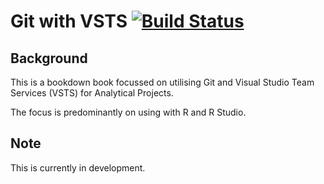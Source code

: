 # Git with VSTS [![Build Status](https://travis-ci.org/DFEAGILEDEVOPS/vsts-for-analysis.svg?branch=master)](https://travis-ci.org/DFEAGILEDEVOPS/vsts-for-analysis)

## Background

This is a bookdown book focussed on utilising Git and Visual Studio Team Services (VSTS) for Analytical Projects. 

The focus is predominantly on using with R and R Studio.

## Note

This is currently in development.
